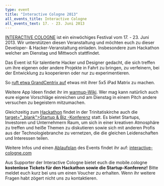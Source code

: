 ```yaml
---
type: event
title: "Interactive Cologne 2013"
all_events_title: Interactive Cologne
all_events_text: 17. - 23. Juni 2013
---
```


<a href="https://interactive-cologne.com/" target="_blank">INTERACTIVE COLOGNE</a>
ist ein einwöchiges Festival vom 17. - 23. Juni 2013.
Wir unterstützen diesen Veranstaltung und möchten euch zu dieser Developer-
&amp; Hacker-Veranstaltung einladen. Insbesondere zum Hackathon welcher am
Dienstag und Mittwoch stattfindet.

Das Event ist für talentierte Hacker und Designer gedacht, die sich treffen
um ihre eigenen oder andere Projekte in Fahrt zu bringen, zu verfeinern,
bei der Entwicklung zu kooperieren oder nur zu experimentieren.

So <a href="https://www.grandcentrix.net/2013/06/10/blog/events/an-ipad-gem-puzzle-for-interactive-cologne-2013/" target="_blank">ruft etwa GrandCentrix auf</a>
etwas mit ihrer 5x5 iPad Matrix zu machen.

Weitere App Ideen findet ihr im <a href="https://github.com/InteractiveCologne/warmup/wiki" target="_blank">warmup-Wiki</a>. Wer mag kann natürlich auch
eure eigene Vorschläge einreichen und am Dienstag in einem Pitch andere
versuchen zu begeistern mitzumachen.

Gleichzeitig zum <a href="https://interactive-cologne.com/hack-n-tech.html" target="_blank">Hackathon</a> findet in der Trinitatiskirche auch die <a href="https://interactive-cologne.com/startup.html"> target="_blank">Startup &amp; Biz -Konferenz</a> statt.
Es bietet Startups, Investoren und Unternehmern Raum,
um sich in einer kreativen Atmosphäre zu treffen und heiße Themen zu
diskutieren sowie sich mit anderen Profis aus der Technologiebranche
zu vernetzen, die die gleichen Leidenschaften und Interessen teilen. 

Weitere Infos und einen <a href="https://interactive-cologne.com/schedule/" target="_blank">Ablaufplan</a> des Events findet ihr auf: <a href="https://interactive-cologne.com/" target="_blank">interactive-cologne.com</a>

Aus Supporter der Interactive Cologne bietet euch die mobile.cologne
**kostenlose Tickets für den Hackathon sowie die Startup-Konferenz!**
Bitte meldet euch kurz bei uns um einen Voucher zu erhalten.
Wenn ihr weitere Fragen habt zögert nicht uns zu kontaktieren.
